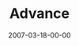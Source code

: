 ---
layout: message
category: message
series: "Kingdom"
title: "Advance"
date: 2007-03-18-00-00
message_id: 27
audio: "http://s3.amazonaws.com/crossroads-media/media/legacy/mp3/Kingdom_05_Advance_03-18-07_Mingo.mp3"
audio-duration: "32:05"
explicit: false
---